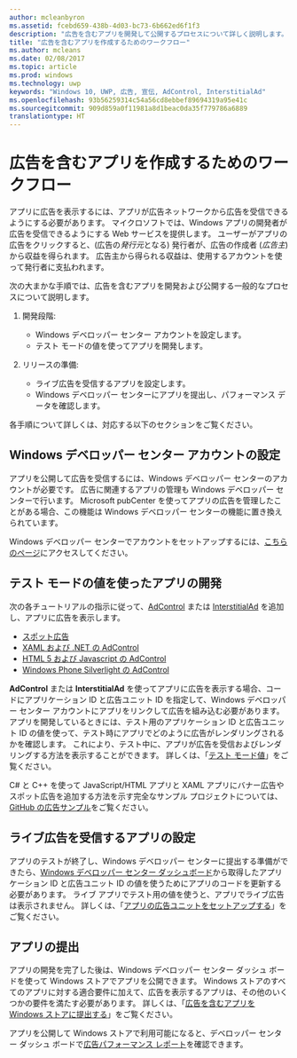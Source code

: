 ```yaml
---
author: mcleanbyron
ms.assetid: fcebd659-438b-4d03-bc73-6b662ed6f1f3
description: "広告を含むアプリを開発して公開するプロセスについて詳しく説明します。"
title: "広告を含むアプリを作成するためのワークフロー"
ms.author: mcleans
ms.date: 02/08/2017
ms.topic: article
ms.prod: windows
ms.technology: uwp
keywords: "Windows 10, UWP, 広告, 宣伝, AdControl, InterstitialAd"
ms.openlocfilehash: 93b56259314c54a56cd8ebbef89694319a95e41c
ms.sourcegitcommit: 909d859a0f11981a8d1beac0da35f779786a6889
translationtype: HT
---
```

# <a name="workflows-for-creating-apps-with-ads"></a>広告を含むアプリを作成するためのワークフロー




アプリに広告を表示するには、アプリが広告ネットワークから広告を受信できるようにする必要があります。 マイクロソフトでは、Windows アプリの開発者が広告を受信できるようにする Web サービスを提供します。 ユーザーがアプリの広告をクリックすると、(広告の*発行元*となる) 発行者が、広告の作成者 (*広告主*) から収益を得られます。 広告主から得られる収益は、使用するアカウントを使って発行者に支払われます。

次の大まかな手順では、広告を含むアプリを開発および公開する一般的なプロセスについて説明します。

1.  開発段階:

    * Windows デベロッパー センター アカウントを設定します。
    * テスト モードの値を使ってアプリを開発します。

2.  リリースの準備:

    * ライブ広告を受信するアプリを設定します。
    * Windows デベロッパー センターにアプリを提出し、パフォーマンス データを確認します。

各手順について詳しくは、対応する以下のセクションをご覧ください。

## <a name="set-up-your-windows-dev-center-account"></a>Windows デベロッパー センター アカウントの設定

アプリを公開して広告を受信するには、Windows デベロッパー センターのアカウントが必要です。 広告に関連するアプリの管理も Windows デベロッパー センターで行います。 Microsoft pubCenter を使ってアプリの広告を管理したことがある場合、この機能は Windows デベロッパー センターの機能に置き換えられています。

Windows デベロッパー センターでアカウントをセットアップするには、[こちらのページ](http://go.microsoft.com/fwlink/p/?LinkId=615100)にアクセスしてください。

## <a name="develop-your-app-using-test-mode-values"></a>テスト モードの値を使ったアプリの開発

次の各チュートリアルの指示に従って、[AdControl](https://msdn.microsoft.com/library/windows/apps/microsoft.advertising.winrt.ui.adcontrol.aspx) または [InterstitialAd](https://msdn.microsoft.com/library/windows/apps/microsoft.advertising.winrt.ui.interstitialad.aspx) を追加し、アプリに広告を表示します。

-   [スポット広告](interstitial-ads.md)
-   [XAML および .NET の AdControl](adcontrol-in-xaml-and--net.md)
-   [HTML 5 および Javascript の AdControl](adcontrol-in-html-5-and-javascript.md)
-   [Windows Phone Silverlight の AdControl](adcontrol-in-windows-phone-silverlight.md)

**AdControl** または **InterstitialAd** を使ってアプリに広告を表示する場合、コードにアプリケーション ID と広告ユニット ID を指定して、Windows デベロッパー センター アカウントにアプリをリンクして広告を組み込む必要があります。 アプリを開発しているときには、テスト用のアプリケーション ID と広告ユニット ID の値を使って、テスト時にアプリでどのように広告がレンダリングされるかを確認します。 これにより、テスト中に、アプリが広告を受信およびレンダリングする方法を表示することができます。 詳しくは、「[テスト モード値](test-mode-values.md)」をご覧ください。

C# と C++ を使って JavaScript/HTML アプリと XAML アプリにバナー広告やスポット広告を追加する方法を示す完全なサンプル プロジェクトについては、[GitHub の広告サンプル](http://aka.ms/githubads)をご覧ください。

## <a name="configure-your-app-to-receive-live-ads"></a>ライブ広告を受信するアプリの設定

アプリのテストが終了し、Windows デベロッパー センターに提出する準備ができたら、[Windows デベロッパー センター ダッシュボード](https://msdn.microsoft.com/library/windows/apps/mt170658.aspx)から取得したアプリケーション ID と広告ユニット ID の値を使うためにアプリのコードを更新する必要があります。 ライブ アプリでテスト用の値を使うと、アプリでライブ広告は表示されません。 詳しくは、「[アプリの広告ユニットをセットアップする](set-up-ad-units-in-your-app.md)」をご覧ください。

## <a name="submit-your-app"></a>アプリの提出

アプリの開発を完了した後は、Windows デベロッパー センター ダッシュ ボードを使って Windows ストアでアプリを公開できます。 Windows ストアのすべてのアプリに対する適合要件に加えて、広告を表示するアプリは、その他のいくつかの要件を満たす必要があります。 詳しくは、「[広告を含むアプリを Windows ストアに提出する](submit-an-app-with-ads-to-the-windows-store.md)」をご覧ください。

アプリを公開して Windows ストアで利用可能になると、デベロッパー センター ダッシュ ボードで[広告パフォーマンス レポート](../publish/advertising-performance-report.md)を確認できます。

 

 
